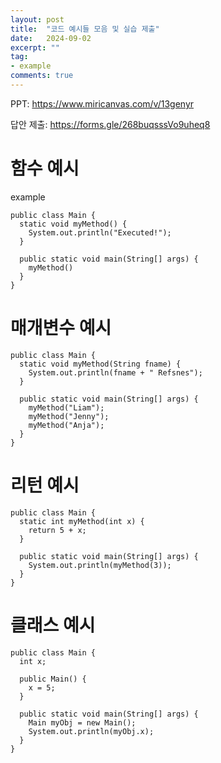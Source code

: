 ```yaml
---
layout: post
title:  "코드 예시들 모음 및 실습 제출"
date:   2024-09-02
excerpt: ""
tag:
- example
comments: true
---
```


PPT: https://www.miricanvas.com/v/13genyr

답안 제출: https://forms.gle/268buqsssVo9uheq8

# 함수 예시

example

    public class Main {
      static void myMethod() {
        System.out.println("Executed!");
      }

      public static void main(String[] args) {
        myMethod()
      }
    }

# 매개변수 예시

    public class Main {
      static void myMethod(String fname) {
        System.out.println(fname + " Refsnes");
      }
  
      public static void main(String[] args) {
        myMethod("Liam");
        myMethod("Jenny");
        myMethod("Anja");
      }
    }

# 리턴 예시

    public class Main {
      static int myMethod(int x) {
        return 5 + x;
      }
  
      public static void main(String[] args) {
        System.out.println(myMethod(3));
      }
    }

# 클래스 예시

    public class Main {
      int x;
  
      public Main() {
        x = 5;
      }
  
      public static void main(String[] args) {
        Main myObj = new Main();
        System.out.println(myObj.x);
      }
    }
